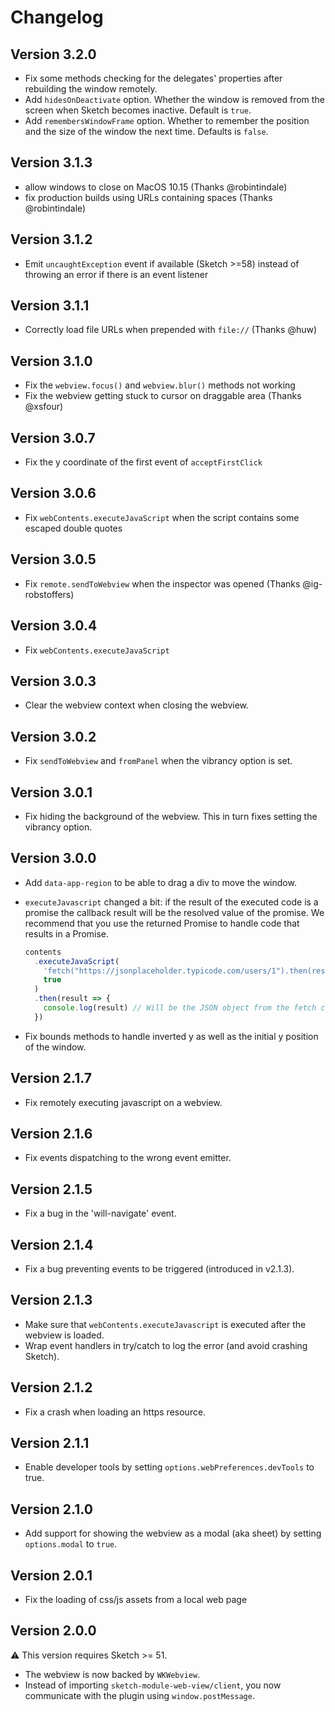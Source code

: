 # Changelog

## Version 3.2.0

- Fix some methods checking for the delegates' properties after rebuilding the window remotely.
- Add `hidesOnDeactivate` option. Whether the window is removed from the screen when Sketch becomes inactive. Default is `true`.
- Add `remembersWindowFrame` option. Whether to remember the position and the size of the window the next time. Defaults is `false`.

## Version 3.1.3

- allow windows to close on MacOS 10.15 (Thanks @robintindale)
- fix production builds using URLs containing spaces (Thanks @robintindale)

## Version 3.1.2

- Emit `uncaughtException` event if available (Sketch >=58) instead of throwing an error if there is an event listener

## Version 3.1.1

- Correctly load file URLs when prepended with `file://` (Thanks @huw)

## Version 3.1.0

- Fix the `webview.focus()` and `webview.blur()` methods not working
- Fix the webview getting stuck to cursor on draggable area (Thanks @xsfour)

## Version 3.0.7

- Fix the y coordinate of the first event of `acceptFirstClick`

## Version 3.0.6

- Fix `webContents.executeJavaScript` when the script contains some escaped double quotes

## Version 3.0.5

- Fix `remote.sendToWebview` when the inspector was opened (Thanks @ig-robstoffers)

## Version 3.0.4

- Fix `webContents.executeJavaScript`

## Version 3.0.3

- Clear the webview context when closing the webview.

## Version 3.0.2

- Fix `sendToWebview` and `fromPanel` when the vibrancy option is set.

## Version 3.0.1

- Fix hiding the background of the webview. This in turn fixes setting the vibrancy option.

## Version 3.0.0

- Add `data-app-region` to be able to drag a div to move the window.
- `executeJavascript` changed a bit: if the result of the executed code is a promise the callback result will be the resolved value of the promise. We recommend that you use the returned Promise to handle code that results in a Promise.

  ```js
  contents
    .executeJavaScript(
      'fetch("https://jsonplaceholder.typicode.com/users/1").then(resp => resp.json())',
      true
    )
    .then(result => {
      console.log(result) // Will be the JSON object from the fetch call
    })
  ```

- Fix bounds methods to handle inverted y as well as the initial y position of the window.

## Version 2.1.7

- Fix remotely executing javascript on a webview.

## Version 2.1.6

- Fix events dispatching to the wrong event emitter.

## Version 2.1.5

- Fix a bug in the 'will-navigate' event.

## Version 2.1.4

- Fix a bug preventing events to be triggered (introduced in v2.1.3).

## Version 2.1.3

- Make sure that `webContents.executeJavascript` is executed after the webview is loaded.
- Wrap event handlers in try/catch to log the error (and avoid crashing Sketch).

## Version 2.1.2

- Fix a crash when loading an https resource.

## Version 2.1.1

- Enable developer tools by setting `options.webPreferences.devTools` to true.

## Version 2.1.0

- Add support for showing the webview as a modal (aka sheet) by setting `options.modal` to `true`.

## Version 2.0.1

- Fix the loading of css/js assets from a local web page

## Version 2.0.0

:warning: This version requires Sketch >= 51.

- The webview is now backed by `WKWebview`.
- Instead of importing `sketch-module-web-view/client`, you now communicate with the plugin using `window.postMessage`.
